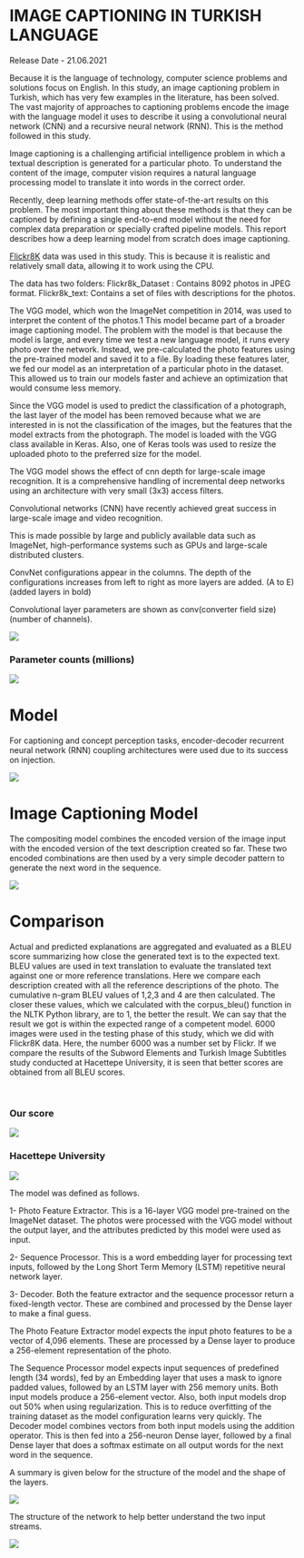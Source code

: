# IMAGE CAPTIONING IN TURKISH LANGUAGE

Release Date - 21.06.2021

Because it is the language of technology, computer science problems and solutions focus on English. In this study, an image captioning problem in Turkish, which has very few examples in the literature, has been solved. The vast majority of approaches to captioning problems encode the image with the language model it uses to describe it using a convolutional neural network (CNN) and a recursive neural network (RNN). This is the method followed in this study.

Image captioning is a challenging artificial intelligence problem in which a textual description is generated for a particular photo. To understand the content of the image, computer vision requires a natural language processing model to translate it into words in the correct order.

Recently, deep learning methods offer state-of-the-art results on this problem. The most important thing about these methods is that they can be captioned by defining a single end-to-end model without the need for complex data preparation or specially crafted pipeline models. This report describes how a deep learning model from scratch does image captioning.


[Flickr8K](https://academictorrents.com/details/9dea07ba660a722ae1008c4c8afdd303b6f6e53b) data was used in this study. This is because it is realistic and relatively small data, allowing it to work using the CPU.

The data has two folders:
Flickr8k_Dataset : Contains 8092 photos in JPEG format. 
Flickr8k_text: Contains a set of files with descriptions for the photos.

The VGG model, which won the ImageNet competition in 2014, was used to interpret the content of the photos.1 This model became part of a broader image captioning model. The problem with the model is that because the model is large, and every time we test a new language model, it runs every photo over the network. Instead, we pre-calculated the photo features using the pre-trained model and saved it to a file. By loading these features later, we fed our model as an interpretation of a particular photo in the dataset. This allowed us to train our models faster and achieve an optimization that would consume less memory.

Since the VGG model is used to predict the classification of a photograph, the last layer of the model has been removed because what we are interested in is not the classification of the images, but the features that the model extracts from the photograph. The model is loaded with the VGG class available in Keras. Also, one of Keras tools was used to resize the uploaded photo to the preferred size for the model.

The VGG model shows the effect of cnn depth for large-scale image recognition. It is a comprehensive handling of incremental deep networks using an architecture with very small (3x3) access filters.

Convolutional networks (CNN) have recently achieved great success in large-scale image and video recognition.

This is made possible by large and publicly available data such as ImageNet, high-performance systems such as GPUs and large-scale distributed clusters.

ConvNet configurations appear in the columns. The depth of the configurations increases from left to right as more layers are added. (A to E) (added layers in bold)

Convolutional layer parameters are shown as conv(converter field size) (number of channels).

<img src="./readme-images/readme-1.png" />

<br>

### Parameter counts (millions)

<img src="./readme-images/readme-2.png" />

<br>

# Model

For captioning and concept perception tasks, encoder-decoder recurrent neural network (RNN) coupling architectures were used due to its success on injection.

<img src="./readme-images/readme-3.png" />

<br>

# Image Captioning Model

The compositing model combines the encoded version of the image input with the encoded version of the text description created so far. These two encoded combinations are then used by a very simple decoder pattern to generate the next word in the sequence.

<img src="./readme-images/readme-4.png" />

<br>

# Comparison

Actual and predicted explanations are aggregated and evaluated as a BLEU score summarizing how close the generated text is to the expected text. BLEU values ​​are used in text translation to evaluate the translated text against one or more reference translations. Here we compare each description created with all the reference descriptions of the photo. The cumulative n-gram BLEU values ​​of 1,2,3 and 4 are then calculated. The closer these values, which we calculated with the corpus_bleu() function in the NLTK Python library, are to 1, the better the result. We can say that the result we got is within the expected range of a competent model. 6000 images were used in the testing phase of this study, which we did with Flickr8K data. Here, the number 6000 was a number set by Flickr. If we compare the results of the Subword Elements and Turkish Image Subtitles study conducted at Hacettepe University, it is seen that better scores are obtained from all BLEU scores.

<br>

### Our score

<img src="./readme-images/readme-5.png" />

<br>

### Hacettepe University

<img src="./readme-images/readme-6.png" />

<br>

The model was defined as follows.

1- Photo Feature Extractor. This is a 16-layer VGG model pre-trained on the ImageNet dataset. The photos were processed with the VGG model without the output layer, and the attributes predicted by this model were used as input.

2- Sequence Processor. This is a word embedding layer for processing text inputs, followed by the Long Short Term Memory (LSTM) repetitive neural network layer.

3- Decoder. Both the feature extractor and the sequence processor return a fixed-length vector. These are combined and processed by the Dense layer to make a final guess.

The Photo Feature Extractor model expects the input photo features to be a vector of 4,096 elements. These are processed by a Dense layer to produce a 256-element representation of the photo.

The Sequence Processor model expects input sequences of predefined length (34 words), fed by an Embedding layer that uses a mask to ignore padded values, followed by an LSTM layer with 256 memory units.
Both input models produce a 256-element vector. Also, both input models drop out 50% when using regularization. This is to reduce overfitting of the training dataset as the model configuration learns very quickly.
The Decoder model combines vectors from both input models using the addition operator. This is then fed into a 256-neuron Dense layer, followed by a final Dense layer that does a softmax estimate on all output words for the next word in the sequence.

A summary is given below for the structure of the model and the shape of the layers.

<img src="./readme-images/readme-7.png" />

The structure of the network to help better understand the two input streams.

<img src="./readme-images/readme-8.png" />